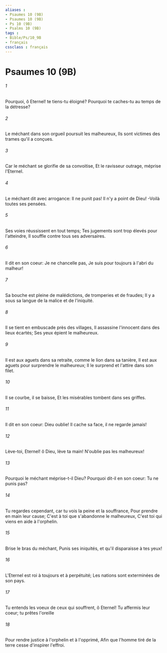 ```yaml
---
aliases : 
- Psaumes 10 (9B)
- Psaumes 10 (9B)
- Ps 10 (9B)
- Psalms 10 (9B)
tags : 
- Bible/Ps/10_9B
- français
cssclass : français
---
```


# Psaumes 10 (9B)

###### 1
Pourquoi, ô Eternel! te tiens-tu éloigné? Pourquoi te caches-tu au temps de la détresse?
###### 2
Le méchant dans son orgueil poursuit les malheureux, Ils sont victimes des trames qu'il a conçues.
###### 3
Car le méchant se glorifie de sa convoitise, Et le ravisseur outrage, méprise l'Eternel.
###### 4
Le méchant dit avec arrogance: Il ne punit pas! Il n'y a point de Dieu! -Voilà toutes ses pensées.
###### 5
Ses voies réussissent en tout temps; Tes jugements sont trop élevés pour l'atteindre, Il souffle contre tous ses adversaires.
###### 6
Il dit en son coeur: Je ne chancelle pas, Je suis pour toujours à l'abri du malheur!
###### 7
Sa bouche est pleine de malédictions, de tromperies et de fraudes; Il y a sous sa langue de la malice et de l'iniquité.
###### 8
Il se tient en embuscade près des villages, Il assassine l'innocent dans des lieux écartés; Ses yeux épient le malheureux.
###### 9
Il est aux aguets dans sa retraite, comme le lion dans sa tanière, Il est aux aguets pour surprendre le malheureux; Il le surprend et l'attire dans son filet.
###### 10
Il se courbe, il se baisse, Et les misérables tombent dans ses griffes.
###### 11
Il dit en son coeur: Dieu oublie! Il cache sa face, il ne regarde jamais!
###### 12
Lève-toi, Eternel! ô Dieu, lève ta main! N'oublie pas les malheureux!
###### 13
Pourquoi le méchant méprise-t-il Dieu? Pourquoi dit-il en son coeur: Tu ne punis pas?
###### 14
Tu regardes cependant, car tu vois la peine et la souffrance, Pour prendre en main leur cause; C'est à toi que s'abandonne le malheureux, C'est toi qui viens en aide à l'orphelin.
###### 15
Brise le bras du méchant, Punis ses iniquités, et qu'il disparaisse à tes yeux!
###### 16
L'Eternel est roi à toujours et à perpétuité; Les nations sont exterminées de son pays.
###### 17
Tu entends les voeux de ceux qui souffrent, ô Eternel! Tu affermis leur coeur; tu prêtes l'oreille
###### 18
Pour rendre justice à l'orphelin et à l'opprimé, Afin que l'homme tiré de la terre cesse d'inspirer l'effroi.
